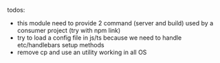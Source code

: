 todos:

- this module need to provide 2 command (server and build) used by a consumer project (try with npm link)
- try to load a config file in js/ts because we need to handle etc/handlebars setup methods
- remove cp and use an utility working in all OS
